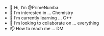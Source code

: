 - 👋 Hi, I’m @PrimeNumba
- 👀 I’m interested in ... Chemistry
- 🌱 I’m currently learning ... C++
- 💞️ I’m looking to collaborate on ... everything
- 📫 How to reach me ... DM

<!---
PrimeNumba/PrimeNumba is a ✨ special ✨ repository because its `README.md` (this file) appears on your GitHub profile.
You can click the Preview link to take a look at your changes.
--->
